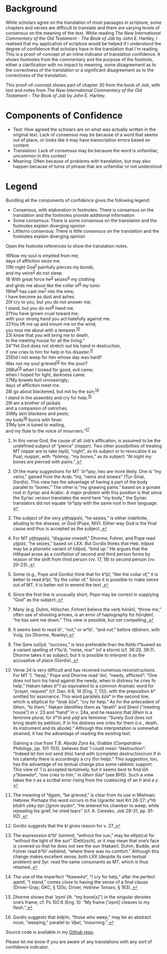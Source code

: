 <!-- 
.. title: Bible Translation Confidence
.. slug: bible-translation-confidence
.. date: 2018-10-03 11:50:11 UTC+10:00
.. spellcheck_exceptions: Hartley,ConnectBox,repo
.. tags: 
.. stylesheet_urls: /translation-confidence/css/translation-confidence.css,/translation-confidence/css/bigfoot-number.css
.. script_urls: /translation-confidence/js/jquery-2.2.4.min.js,/translation-confidence/js/bigfoot.min.js,/translation-confidence/js/translation-confidence.js
.. link: 
.. description: 
.. type: text
.. template: project.tmpl
-->

# Background

While scholars agree on the translation of most passages in scripture, some chapters and verses are difficult to translate and there are varying levels of consensus on the meaning of the text. While reading _The New International Commentary of the Old Testament - The Book of Job_ by John E. Hartley, I realised that my application of scripture would be helped if I understood the degree of confidence that scholars have in the translation that I'm reading. This is a proof-of-concept of an inline indicator of translation confidence. It shows footnotes from the commentary and the purpose of the footnote, either a clarification with no impact to meaning, some disagreement as to the correctness of the translation or a significant disagreement as to the correctness of the translation.

This proof-of-concept shows part of chapter 30 from the book of Job, with text and notes from _The New International Commentary of the Old Testament - The Book of Job_ by John E. Hartley.

# Components of Confidence

* Text: How agreed the scholars are on what was actually written in the original text. Lack of consensus may be because of a word that seems out of place, or looks like it may have transcription errors based on content.
* Translation: Lack of consensus may be because the word is unfamiliar, uncommon in this context
* Meaning: Often because of problems with translation, but may also happen because of turns of phrase that are unfamiliar or not understood


# Legend
Bundling all the components of confidence gives the following legend:

* <span class="clarification">Consensus, with elaboration in footnotes</span>: There is consensus on the translation and the footnotes provide additional information
* <span class="minor">Some consensus</span>: There is some consensus on the translation and the footnotes explain diverging opinion
* <span class="major">Little/no consensus</span>: There is little consensus on the translation and the footnotes explain diverging opinion

Open the footnote references to show the translation notes.

<div class="passage">
<div class="initial-verse-line"><span class="verse-number">16</span>Now my soul is emptied from me;</div>
<div class="additional-verse-line">days of affliction seize me.</div>
<div class="initial-verse-line"><span class="verse-number">17</span><span class="minor">At night God</span><sup id="fnref:1"><a href="#fn:1" rel="footnote">1</a></sup> painfully pierces my bonds,</div>
<div class="additional-verse-line">and <span class="minor">my veins</span><sup id="fnref:2"><a href="#fn:2">2</a></sup> do not sleep.</div>
<div class="initial-verse-line"><span class="verse-number">18</span> With great force <span class="clarification">he</span><sup id="fnref:3"><a href="#fn:3">3</a></sup> <span class="minor">seizes</span><sup id="fnref:4"><a href="#fn:4">4</a></sup> my clothing</div>
<div class="additional-verse-line">and girds me about <span class="minor">like the collar of</span><sup id="fnref:5"><a href="#fn:5">5</a></sup> my tunic</div>
<div class="initial-verse-line"><span class="verse-number">19</span><span class="clarification">He</span><sup id="fnref:6"><a href="#fn:6">6</a></sup> <span class="minor">has cast me</span><sup id="fnref:7"><a href="#fn:7">7</a></sup> into the mire;</div>
<div class="additional-verse-line">I have become as dust and ashes.</div>
<div class="initial-verse-line"><span class="verse-number">20</span>I cry to you, but you do not answer me;</div>
<div class="additional-verse-line">I stand, but you do <span class="clarification">not</span><sup id="fnref:8"><a href="#fn:8">8</a></sup> heed me.</div>
<div class="initial-verse-line"><span class="verse-number">21</span>You have grown cruel toward me;</div>
<div class="additional-verse-line">with your strong hand you act hatefully against me.</div>
<div class="initial-verse-line"><span class="verse-number">22</span>You lift me up and mount me on the wind;</div>
<div class="additional-verse-line">you toss me about <span class="minor">with a tempest</span>.<sup id="fnref:10"><a href="#fn:10">10</a></sup></div>
<div class="initial-verse-line"><span class="verse-number">23</span>I know that you will bring me to death,</div>
<div class="additional-verse-line">to the meeting house for all the living.”</div>
<div class="initial-verse-line"><span class="verse-number">24</span>“<span class="major">Yet God does not stretch out his hand in destruction,</span></div>
<div class="additional-verse-line"><span class="major">if one cries to him for help in his disaster</span>.<sup id="fnref:11"><a href="#fn:11">11</a></sup></div>
<div class="initial-verse-line"><span class="verse-number">25</span>Did I not weep for him whose day was hard?</div>
<div class="additional-verse-line">Was not my soul <span class="clarification">grieved</span><sup id="fnref:12"><a href="#fn:12">12</a></sup> for the poor?</div>
<div class="initial-verse-line"><span class="verse-number">26</span><span class="clarification">But</span><sup id="fnref:13"><a href="#fn:13">13</a></sup> when I looked for good, evil came;</div>
<div class="additional-verse-line">when I hoped for light, darkness came.</div>
<div class="initial-verse-line"><span class="verse-number">27</span>My bowels boil unceasingly;</div>
<div class="additional-verse-line">days of affliction meet me.</div>
<div class="initial-verse-line"><span class="verse-number">28</span>I go about blackened, but <span class="minor">not by the sun</span>;<sup id="fnref:14"><a href="#fn:14">14</a></sup></div>
<div class="additional-verse-line">I stand in the assembly and <span class="clarification">cry for help</span>.<sup id="fnref:15"><a href="#fn:15">15</a></sup></div>
<div class="initial-verse-line"><span class="verse-number">29</span>I am a brother of jackals</div>
<div class="additional-verse-line">and a companion of ostriches.</div>
<div class="initial-verse-line"><span class="verse-number">30</span>My skin blackens and peels;</div>
<div class="additional-verse-line"><span class="clarification">my body</span><sup id="fnref:16"><a href="#fn:16">16</a></sup> burns with fever.</div>
<div class="initial-verse-line"><span class="verse-number">31</span>My lyre is tuned to wailing,</div>
<div class="additional-verse-line">and my flute to <span class="minor">the voice of mourners</span>.”<sup id="fnref:17"><a href="#fn:17">17</a></sup></div>
</div>

<div class="footnotes"><ol>
    <li class="footnote" id="fn:1">
        <p>In this verse God, the cause of all Job's afflication, is assumed to be the undefined subject of “pierce” <i>(niqqar)</i>. Two other possibilities of treating MT <i>niqqar</i> are to take <i>laylâ</I>, “night”, as its subject or to revocalize it as Pual, <i>nuqqar</i>, with <i>‘ªṣāmay</i>, “my bones,” as its subject: “At night my bones are pierced with pains.”<a href="#fnref:1" title="return to article"> ↩</a></p>
    </li>
    <li class="footnote" id="fn:2">
        <p>Of the many suggestions for MT <i>‘ōrᵉqay</i>, two are more likely. One is “my veins,” gained from the Arab. <i>ᵉirq</i>, “veins and sinews” (Tur-Sinai, Gordis). This view has the advantage of having a part of the body parallel to “bones.” The other is “my gnawing pains.” based on a gonate root in Syriac and Arabic. A major problem with this position is that since the Syriac version translates the word here “my body,” the Syriac translators did not equate <i>‘ōrᵉqay</i> with the same root in their language.<a href="#fnref:2" title="return to article"> ↩</a></p>
    </li>
    <li class="footnote" id="fn:3">
        <p>The subject of the very <i>yiṯḥappēś</i>, “he seizes,” is either indefinite, alluding to the disease, or God (Pope, NIV). Either way God is the final cause and thus is accepted as the subject.<a href="#fnref:3" title="return to article"> ↩</a></p>
    </li>
    <li class="footnote" id="fn:4">
        <p>For MT <i>yiṯḥappēś</i>, “disguise oneself,” Dhorme, Fohrer, and Pope read <i>yiṯpōś</i>, “he seizes,” based on LXX. But Gordis thinks that Heb. <i>ḥāpaś</i> may be a phonetic variant of <i>ḥāḇaš</i>, “bind up.” He argues that the Hithpael arose as a conflation of second and third person forms by reason of the shift from third person (vv. 17, 19) to second person (vv. 20-23).<a href="#fnref:4" title="return to article"> ↩</a></p>
    </li>
    <li class="footnote" id="fn:5">
        <p>Some (e.g., Pope and Gordis) think that for <i>kᵉpî</i>, “like the collar of,” it is better to read <i>bᵉpî</i>, “by the collar of.” Since it is possible to make sense out of MT, it is better not to emend the text.<a href="#fnref:5" title="return to article"> ↩</a></p>
    </li>
    <li class="footnote" id="fn:6">
        <p>Since the first line is unusually short, Pope may be correct in supplying “God” as the subject.<a href="#fnref:6" title="return to article"> ↩</a></p>
    </li>
    <li class="footnote" id="fn:7">
        <p>Many (e.g. Duhm, Hölscher, Fohrer) believe the verb <i>hōrānî</i>, “throw me,” often use of shooting arrows, is an error of haplography for <i>hōriḏanî</i>, “he has sent me down.” This view is possible, but not compelling.<a href="#fnref:7" title="return to article"> ↩</a></p>
    </li>
    <li class="footnote" id="fn:8">
        <p>It seems best to read <i>lō’</i>, “not,” or <i>wᵉlō’</i>, “and not.” before <i>tiṯbōnen</i>, with Vulg. (so Dhorme, Rowley)<a href="#fnref:8" title="return to article"> ↩</a></p>
    </li>
    <li class="footnote" id="fn:10">
        <p>The Qere <i>tušîyâ</i>, “success,” is less preferable than the Ketib <i>tᵉšuwwâ</i> as a variant spelling of <i>tᵉšu’â</i>, “noise, roar” (of a storm) (cf. 36:29, 39:7). Dhorme takes it as subject, but it is possible to interpret it as the accusative of place (Gordis).<a href="#fnref:10" title="return to article"> ↩</a></p>
    </li>
    <li class="footnote" id="fn:11">
         <p>Verse 24 is very difficult and has received numerous reconstructions. For MT <i>‛î</i>, “heap,” Pope and Dhorme read <i>‛ānî</i>, “needy, afflicted”: “One does not turn his hand against the needy, when in distress he cries fo help.” Hakam takes <i>bᵉ‛î</i> as equivalent to a common Aramaic word for “prayer, request” (cf. Dan. 6:8, 14 [Eng. 7, 13]), with the preposition <i>bᵉ</i> omitted for assonance. This word parallels <i>šûaᵉ</i> in the second line, which is elliptical for <i>ᵉāraḵ šûaᵉ</i>, “cry for help.” As for the antecedent of <i>lāhen</i>, “to them,” Hakam identifies them as “death” and Sheol (“meeting house”) in v. 23 and “hand” in v. 24a, and he reasons that <i>lāhen</i> is a feminine plural, for <i>šᵉ’ôl</i> and <i>yāḏ</i> are feminine: “Surely God does not bring death by petitiion, If in his distress one cries for them (i.e., death, its instrument and its abode).” Although this interpretation is somewhat strained, it has the advantage of reading the existing text.</p>
        <p>Gaining a clue from T.B. <i>Aboda Zara</i> 4a, Grabbe (<i>Comparative Philology</i>, pp. 101-103), believes that <i>‛î</i> could mean “destruction”: “Indeed let him not send (his) hand with (complete) destruction/ruin if in his calamity there is accordingly a cry (for help).” This suggestion, too, has the advantage of no textual change plus some rabbinic support. This view of <i>‛î</i> is accepted tentatively, but it seems best to find <i>lōh yᵉšawwēaᵉ</i>, “one cries to him,” in <i>lāhen šûaᵉ</i> (see BHS). Such a view takes the <i>n</i> as a scribal error rising from the coalescing of an <i>h</i> and a <i>y</i>.<a href="#fnref:11" title="return to article"> ↩</a></p>
    </li>
    <li class="footnote" id="fn:12">
         <p>The meaning of <i>ᵉāgam</i>, “be grieved,” is clear from its use in Mishnaic Hebrew. Perhaps this word occurs in the Ugraritic text Krt 26-27: <i>yᵉrb bḥdrh ybky bṯn []gmm wydmᵉ</i>, “He entered his chamber to weep; while repeating his grief, he shed tears” (cf. A. Ceresko, <i>Job 29-31</i>, pp. 91-92).<a href="#fnref:12" title="return to article"> ↩</a></p>
    </li>
    <li class="footnote" id="fn:13">
         <p>Gordis suggests that the <i>kî</i> gives reason for v. 27.<a href="#fnref:13" title="return to article"> ↩</a></p>
    </li>
    <li class="footnote" id="fn:14">
         <p>The expresssion <i>bᵉlō’ ḥammâ</i>, “without the sun,” may be elliptical for “without the light of the sun” (Delitzsch), or it may mean that one’s face is covered so that he does not see the sun (Hakam). Duhm, Budde, and Fohrer read <i>bᵉlō’ neḥāmâ</i>, “where there was no comfort.” Although this change makes excellent sense, both LXX (despite its own textual problem) and Syr. read the same consonants as MT, which is thus retained.<a href="#fnref:14" title="return to article"> ↩</a></p>
    </li>
    <li class="footnote" id="fn:15">
        <p>The use of the imperfect <i>’ªšawwēaᵉ</i>, “I cry for help,” after the perfect <i>qamtî</i>, “I stand,” comes close to having the sense of a final clause (Driver-Gray; GKC, § 120c; Driver, <i>Hebrew Tenses</i>, § 163).<a href="#fnref:15" title="return to article"> ↩</a></p>
    </li>
    <li class="footnote" id="fn:16">
        <p>Dhorme shows that <i>‛aṣmî</i> (lit. “my bone[s]”) in the singular denotes one’s frame; cf. Ps 102:6 (Eng. 5): “My frame <i>[‛aṣmî]</i> cleaves to my flesh.”<a href="#fnref:16" title="return to article"> ↩</a></p>
    </li>
    <li class="footnote" id="fn:17">
        <p>Gordis suggests that <i>bōḵîm</i>, “those who weep,” may be an abstract noun, “weeping,” parallel to <i>’ēḇel</i>, “mourning.”<a href="#fnref:17" title="return to article"> ↩</a></p>
    </li>
</ol></div>


Source code is available in my [Github repo](https://github.com/edwinsteele/translation-confidence).

Please let me know if you are aware of any translations with any sort of confidence indicator.
